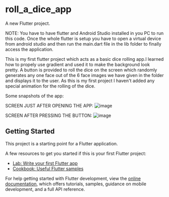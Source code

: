 # roll_a_dice_app

A new Flutter project.

NOTE: You have to have flutter and Android Studio installed in you PC to run this code.
Once the whole flutter is setup you have to open a virtual device from android studio and then run the main.dart file in the lib folder to finally access the application.  

This is my first flutter project which acts as a basic dice rolling app.I learned how to propely use gradient and used it to make the background look pretty. A button is provided to roll the dice on the screen which randomly generates any one face out of the 6 face images we have given in the folder and displays it to the user. As this is my first project I haven't added any special animation for the rolling of the dice.

Some snapshots of the app:

SCREEN JUST AFTER OPENING THE APP:
![image](https://github.com/ayush-raj26/Basic-Roll-a-Dice-App/assets/121502079/3aa18da7-d9d2-47eb-a8aa-05703046719a)

SCREEN AFTER PRESSING THE BUTTON:
![image](https://github.com/ayush-raj26/Basic-Roll-a-Dice-App/assets/121502079/a1eb8fe4-3a46-4695-a7b0-7ea0d6d5366f)


## Getting Started

This project is a starting point for a Flutter application.

A few resources to get you started if this is your first Flutter project:

- [Lab: Write your first Flutter app](https://docs.flutter.dev/get-started/codelab)
- [Cookbook: Useful Flutter samples](https://docs.flutter.dev/cookbook)

For help getting started with Flutter development, view the
[online documentation](https://docs.flutter.dev/), which offers tutorials,
samples, guidance on mobile development, and a full API reference.
